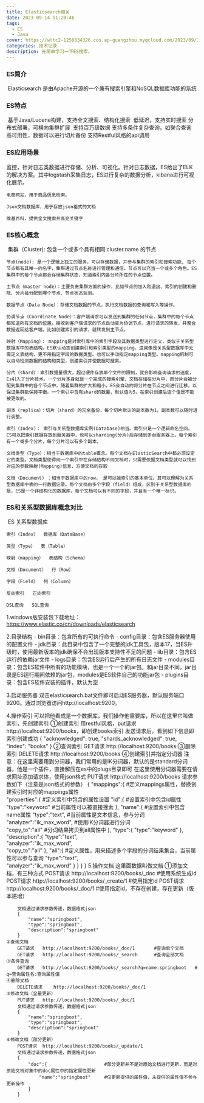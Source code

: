 ```yaml
---
title: Elasticsearch相关
date: 2023-09-14 11:20:46
tags: 
  - ES
  - Java
cover: https://wltc2-1258834326.cos.ap-guangzhou.myqcloud.com/2023/09/14/65027d3180be8.jpg
categories: 技术记录
description: 先简单学习一下ES搜索。
---
```






### ES简介

​	Elasticsearch 是由Apache开源的一个兼有搜索引擎和NoSQL数据库功能的系统

### ES特点

​	基于Java/Lucene构建，支持全文搜索、结构化搜索
​	低延迟，支持实时搜索
​	分布式部署，可横向集群扩展
​	支持百万级数据
​	支持多条件复杂查询，如聚合查询
​	高可用性，数据可以进行切片备份
​	支持Restful风格的api调用

### ES应用场景

​	监控，针对日志类数据进行存储、分析、可视化。针对日志数据，ES给出了ELK的解决方案。其中logstash采集日志，ES进行复杂的数据分析，kibana进行可视化展示。

	电商网站，用于商品信息检索。
	
	Json文档数据库，用于存放json格式的文档
	
	维基百科，提供全文搜索并高亮关键字

### ES核心概念

​	集群（Cluster): 包含一个或多个具有相同 cluster.name 的节点.

	节点(node): 是一个逻辑上独立的服务，可以存储数据，并参与集群的索引和搜索功能, 每个节点都有其唯一的名字，集群通过节点名称进行管理和通信。节点可以充当一个或多个角色。ES集群中的每个节点都会存储集群状态，知道索引内各分片所在的节点位置。
	
	主节点（master node）：主要负责集群方面的操作，比如节点的加入和退出、索引的创建和删除、分片被分配到哪个节点、节点状态监测。
	
	数据节点（Data Node）：存储文档数据的节点，执行文档数据的查询和写入等操作。
	
	协调节点（Coordinate Node）：客户端请求可以发送到集群的任何节点，集群中的每个节点都知道所有文档的位置。接收到客户端请求的节点自动变为协调节点，进行请求的转发，并整合数据返回给客户端。比如创建索引的请求，就转发到主节点。
	
	映射（Mapping）： mapping是对索引库中的索引字段及其数据类型进行定义，类似于关系型数据库中的表结构。ES默认动态创建索引和索引类型的mapping，这就像是关系型数据库中无需定义表结构，更不用指定字段的数据类型。也可以手动指定mapping类型。mapping机制可以自动检测数据的结构和类型，创建索引并使数据可搜索。
	
	分片（shard）：索引数据量很大，超过硬件存放单个文件的限制，就会影响查询请求的速度，Es引入了分片技术。一个分片本身就是一个完成的搜索引擎，文档存储在分片中，而分片会被分配到集群中的各个节点中，随着集群的扩大和缩小，ES会自动的将分片在节点之间进行迁移，以保证集群能保持平衡。一个索引中含有shard的数量，默认值为5，在索引创建后这个值是不能被更改的。
	
	副本（replica）：切片（shard）的冗余备份，每个切片默认的副本数为1。副本数可以随时进行调整。
	
	索引（Index)： 索引与关系型数据库实例(Database)相当。索引只是一个逻辑命名空间。ES可以把索引数据存放到服务器中，也可以sharding(分片)后存储到多台服务器上。每个索引有一个或多个分片，每个分片可以有多个副本。
	
	文档类型（Type）：相当于数据库中的table概念。每个文档在ElasticSearch中都必须设定它的类型。文档类型使得同一个索引中在存储结构不同文档时，只需要依据文档类型就可以找到对应的参数映射(Mapping)信息，方便文档的存取
	
	文档（Document) ：相当于数据库中的row， 是可以被索引的基本单位。其可以理解为关系型数据库中表的一行数据记录。每个文档由多个字段（field）组成，区别于关系型数据库的是，ES是一个非结构化的数据库，每个文档可以有不同的字段，并且有一个唯一标识。

### ES和关系型数据库概念对比

​	ES   关系型数据库

	索引（Index）  数据库（DataBase）
	
	类型（Type）  表（Table）
	
	映射（mapping）  表结构（Schema）
	
	文档（Document）  行（Row）
	
	字段（Field）  列（Column）
	
	反向索引   正向索引
	
	DSL查询   SQL查询



1.windows版安装包下载地址：https://www.elastic.co/cn/downloads/elasticsearch

2.目录结构
	- bin目录：包含所有的可执行命令
	- config目录：包含ES服务器使用的配置文件
	- jdk目录：此目录中包含了一个完整的jdk工具包，版本17，当ES升级时，使用最新版本的jdk确保不会出现版本支持性不足的问题
	- lib目录：包含ES运行的依赖jar文件
	- logs目录：包含ES运行后产生的所有日志文件
	- modules目录：包含ES软件中所有的功能模块，也是一个一个的jar包。和jar目录不同，jar目录是ES运行期间依赖的jar包，modules是ES软件自己的功能jar包
	- plugins目录：包含ES软件安装的插件，默认为空

3.启动服务器
	双击elasticsearch.bat文件即可启动ES服务器，默认服务端口9200。通过浏览器访问http://localhost:9200。

4.操作索引
	可以把他看成是一个数据库，我们操作他需要库，所以在这里它叫做索引，先创建索引
	①创建索引
		用restful风格，put请求http://localhost:9200/books，即创建books索引
	发送请求后，看到如下信息即索引创建成功
		{
	    "acknowledged": true,
	    "shards_acknowledged": true,
	    "index": "books"
		}
	②查询索引
		GET请求		http://localhost:9200/books
	③删除索引
		DELETE请求	http://localhost:9200/books
	④创建索引并指定分词器
		注意：在这里需要用到分词器，我们常用的是IK分词器，默认的是standard分词器，他是一个插件，直接解压在es中的plugs目录即可
	在这里使用分词器需要在请求网址添加请求体，使用json格式
		PUT请求		http://localhost:9200/books
		请求参数如下（注意是json格式的参数）
		{
		    "mappings":{							#定义mappings属性，替换创建索引时对应的mappings属性		
		        "properties":{						#定义索引中包含的属性设置
		            "id":{							#设置索引中包含id属性
		                "type":"keyword"			#当前属性可以被直接搜索
		            },
		            "name":{						#设置索引中包含name属性
		                "type":"text",              #当前属性是文本信息，参与分词  
		                "analyzer":"ik_max_word",   #使用IK分词器进行分词             
		                "copy_to":"all"				#分词结果拷贝到all属性中
		            },
		            "type":{
		                "type":"keyword"
		            },
		            "description":{
		                "type":"text",	                
		                "analyzer":"ik_max_word",                
		                "copy_to":"all"
		            },
		            "all":{							#定义属性，用来描述多个字段的分词结果集合，当前属性可以参与查询
		                "type":"text",	                
		                "analyzer":"ik_max_word"
		            }
		        }
		    }
		}
5.操作文档
	这里面数据叫做文档
	①添加文档，有三种方式
		POST请求	http://localhost:9200/books/_doc		#使用系统生成id
		POST请求	http://localhost:9200/books/_create/1	#使用指定id
		POST请求	http://localhost:9200/books/_doc/1		#使用指定id，不存在创建，存在更新（版本递增）

		文档通过请求参数传递，数据格式json
		{
		    "name":"springboot",
		    "type":"springboot",
		    "description":"springboot"
		}  
	②查询文档
		GET请求	http://localhost:9200/books/_doc/1		 #查询单个文档 		
		GET请求	http://localhost:9200/books/_search		 #查询全部文档
	③条件查询
		GET请求	http://localhost:9200/books/_search?q=name:springboot	# q=查询属性名:查询属性值
	④删除文档
		DELETE请求	http://localhost:9200/books/_doc/1
	⑤修改文档（全量更新）
		PUT请求	http://localhost:9200/books/_doc/1
		文档通过请求参数传递，数据格式json
		{
		    "name":"springboot",
		    "type":"springboot",
		    "description":"springboot"
		}
	⑥修改文档（部分更新）	
		POST请求	http://localhost:9200/books/_update/1
		文档通过请求参数传递，数据格式json
		{			
		    "doc":{						#部分更新并不是对原始文档进行更新，而是对原始文档对象中的doc属性中的指定属性更新
		        "name":"springboot"		#仅更新提供的属性值，未提供的属性值不参与更新操作
		    }
		}
